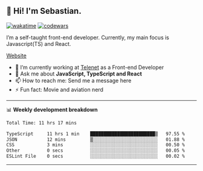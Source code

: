 ## 👋 Hi! I'm Sebastian.

[![wakatime](https://wakatime.com/badge/user/df0036c6-328a-4a39-be9b-e49417ed22a1.svg)](https://wakatime.com/@df0036c6-328a-4a39-be9b-e49417ed22a1)
[![codewars](https://www.codewars.com/users/sebavuye/badges/small)](https://www.codewars.com/users/sebavuye)

I’m a self-taught front-end developer. Currently, my main focus is Javascript(TS) and React.

[Website](https://sebastianvuye.be)

- 🔭 I’m currently working at [Telenet](https://telenet.be/) as a Front-end Developer
- 💬 Ask me about **JavaScript, TypeScript and React**
- 📫 How to reach me: Send me a message here
- ⚡ Fun fact: Movie and aviation nerd

-------

📊 **Weekly development breakdown**

<!--START_SECTION:waka-->

```txt
Total Time: 11 hrs 17 mins

TypeScript     11 hrs 1 min    ████████████████████████▒   97.55 %
JSON           12 mins         ▒░░░░░░░░░░░░░░░░░░░░░░░░   01.88 %
CSS            3 mins          ░░░░░░░░░░░░░░░░░░░░░░░░░   00.50 %
Other          0 secs          ░░░░░░░░░░░░░░░░░░░░░░░░░   00.05 %
ESLint File    0 secs          ░░░░░░░░░░░░░░░░░░░░░░░░░   00.02 %
```

<!--END_SECTION:waka-->
-------
